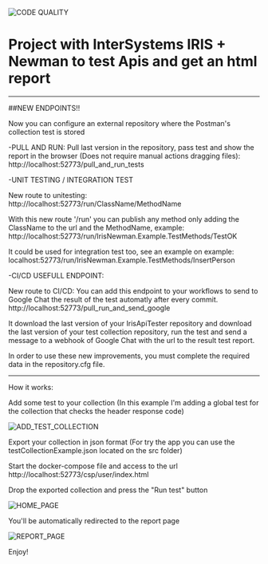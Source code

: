 
![CODE QUALITY](https://github.com/daniel-aguilar-garcia/IRISApiTester/blob/main/screenshots/qualitycode.png)

# Project with InterSystems IRIS + Newman to test Apis and get an html report

--------------------

##NEW ENDPOINTS!!

Now you can configure an external repository where the Postman's collection test is stored

-PULL AND RUN:
Pull last version in the repository, pass test and show the report in the browser (Does not require manual actions dragging files):
http://localhost:52773/pull_and_run_tests



-UNIT TESTING / INTEGRATION TEST

New route to unitesting:
http://localhost:52773/run/ClassName/MethodName

With this new route '/run' you can publish any method only adding the ClassName to the url and the MethodName, example:
http://localhost:52773/run/IrisNewman.Example.TestMethods/TestOK

It could be used for integration test too, see an example on example:
localhost:52773/run/IrisNewman.Example.TestMethods/InsertPerson



-CI/CD USEFULL ENDPOINT:

New route to CI/CD:
You can add this endpoint to your workflows to send to Google Chat the result of the test automatly after every commit.
http://localhost:52773/pull_run_and_send_google

It download the last version of your IrisApiTester repository and download the last version of your test collection repository, run the test and send a message to a webhook of Google Chat with the url to the result test report.

In order to use these new improvements, you must complete the required data in the repository.cfg file.

--------------------


How it works:


Add some test to your collection (In this example I'm adding a global test for the collection that checks the header response code)

![ADD_TEST_COLLECTION](https://github.com/daniel-aguilar-garcia/IRISApiTester/blob/main/screenshots/addtest.png)



Export your collection in json format (For try the app you can use the testCollectionExample.json located on the src folder)


Start the docker-compose file and access to the url 
http://localhost:52773/csp/user/index.html



Drop the exported collection and press the "Run test" button

![HOME_PAGE](https://github.com/daniel-aguilar-garcia/IRISApiTester/blob/main/screenshots/home.png)



You'll be automatically redirected to the report page

![REPORT_PAGE](https://github.com/daniel-aguilar-garcia/IRISApiTester/blob/main/screenshots/report.png)



Enjoy!


